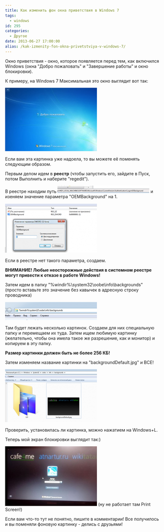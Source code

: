 ```yaml
---
title: Как изменить фон окна приветствия в Windows 7
tags:
  - windows
id: 295
categories:
  - Другое
date: 2013-06-27 17:00:00
alias: /kak-izmenity-fon-okna-privetstviya-v-windows-7/
---
```


Окно приветствия - окно, которое появляется перед тем, как включился Windows (окна "Добро пожаловать" и "Завершение работы" и окно блокировки).<!--more-->

К примеру, на Windows 7 Максимальная это окно выглядит вот так: 

[![](/content/2013/06/20-300x207.jpg)](/content/2013/06/20.jpg)

Если вам эта картинка уже надоела, то вы можете её поменять следующим образом.

Первым делом идем в **реестр** (чтобы запустить его, зайдите в Пуск, потом Выполнить и наберите "regedit").

В реестре находим путь 
[![путь в реестре](/content/2013/06/Image-002-300x24.png)](/content/2013/06/Image-002.png) 
и изеняем значение параметра "OEMBackground" на 1.

[![Изменяем значение реестра](/content/2013/06/Image-004-300x161.png)](/content/2013/06/Image-004.png)

Если в реестре нет такого параметра, создаем.

**ВНИМАНИЕ! Любые неосторожные действия в системном реестре могут привести к отказе в работе Windows!**

Затем идем в папку "%windir%\system32\oobe\info\backgrounds" (просто вставьте это значение без кавычек в адресную строку проводника)

[![Адресная строка проводника](/content/2013/06/Image-005-300x59.png)](/content/2013/06/Image-005.png)

Там будет лежать несколько картинок. Создаем для них специальную папку и перемещаем их туда. Затем ищем любимую картинку (желательно, чтобы она имела такое же разрешение, как и монитор) и копируем в эту папку.

**Размер картинки должен быть не более 256 КБ!**

Затем изменяем название картинки на "backgroundDefault.jpg" и ВСЕ! 

[![Папка](/content/2013/06/Image-006-300x173.png)](/content/2013/06/Image-006.png)

Проверить, установилась ли картинка, можно нажатием на Windows+L.

Теперь мой экран блокировки выглядит так:)

[![Мой экран блокировки](/content/2013/06/xwjh1ii7QYA-300x195.jpg)](/content/2013/06/xwjh1ii7QYA.jpg)
(ну не работает там Print Screen!)

Если вам что-то тут не понятно, пишите в комментарии! Все получилось и вы поменяли фоновую картинку - делись с друзьями!